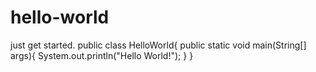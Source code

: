 # hello-world
just get started.
public class HelloWorld{
  public static void main(String[] args){
    System.out.println("Hello World!");
  }
}
